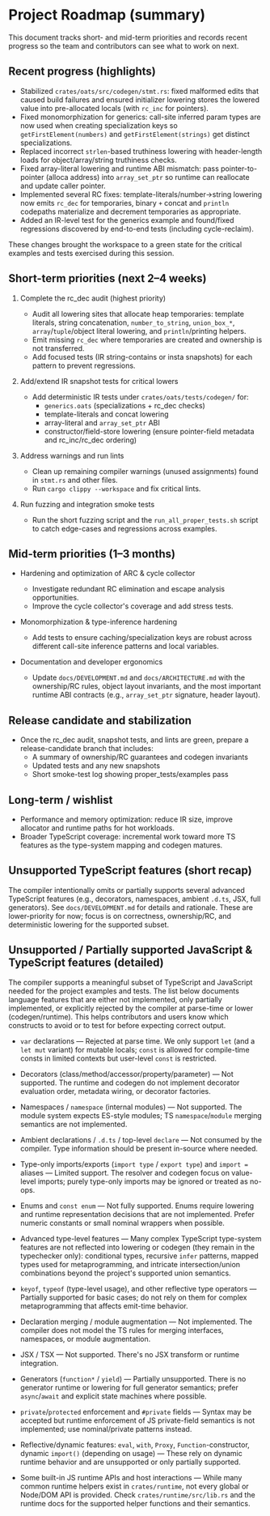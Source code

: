 # Project Roadmap (summary)

This document tracks short- and mid-term priorities and records recent progress
so the team and contributors can see what to work on next.

## Recent progress (highlights)

- Stabilized `crates/oats/src/codegen/stmt.rs`: fixed malformed edits that
  caused build failures and ensured initializer lowering stores the lowered
  value into pre-allocated locals (with `rc_inc` for pointers).
- Fixed monomorphization for generics: call-site inferred param types are now
  used when creating specialization keys so `getFirstElement(numbers)` and
  `getFirstElement(strings)` get distinct specializations.
- Replaced incorrect `strlen`-based truthiness lowering with header-length loads
  for object/array/string truthiness checks.
- Fixed array-literal lowering and runtime ABI mismatch: pass pointer-to-
  pointer (alloca address) into `array_set_ptr` so runtime can reallocate and
  update caller pointer.
- Implemented several RC fixes: template-literals/number->string lowering now
  emits `rc_dec` for temporaries, binary `+` concat and `println` codepaths
  materialize and decrement temporaries as appropriate.
- Added an IR-level test for the generics example and found/fixed regressions
  discovered by end-to-end tests (including cycle-reclaim).

These changes brought the workspace to a green state for the critical examples
and tests exercised during this session.

## Short-term priorities (next 2–4 weeks)

1. Complete the rc_dec audit (highest priority)
   - Audit all lowering sites that allocate heap temporaries: template literals,
     string concatenation, `number_to_string`, `union_box_*`,
     `array`/`tuple`/object literal lowering, and `println`/printing helpers.
   - Emit missing `rc_dec` where temporaries are created and ownership is not
     transferred.
   - Add focused tests (IR string-contains or insta snapshots) for each pattern
     to prevent regressions.

2. Add/extend IR snapshot tests for critical lowers
   - Add deterministic IR tests under `crates/oats/tests/codegen/` for:
     - `generics.oats` (specializations + rc_dec checks)
     - template-literals and concat lowering
     - array-literal and `array_set_ptr` ABI
     - constructor/field-store lowering (ensure pointer-field metadata and
       rc_inc/rc_dec ordering)

3. Address warnings and run lints
   - Clean up remaining compiler warnings (unused assignments) found in
     `stmt.rs` and other files.
   - Run `cargo clippy --workspace` and fix critical lints.

4. Run fuzzing and integration smoke tests
   - Run the short fuzzing script and the `run_all_proper_tests.sh` script to
     catch edge-cases and regressions across examples.

## Mid-term priorities (1–3 months)

- Hardening and optimization of ARC & cycle collector
  - Investigate redundant RC elimination and escape analysis opportunities.
  - Improve the cycle collector's coverage and add stress tests.

- Monomorphization & type-inference hardening
  - Add tests to ensure caching/specialization keys are robust across different
    call-site inference patterns and local variables.

- Documentation and developer ergonomics
  - Update `docs/DEVELOPMENT.md` and `docs/ARCHITECTURE.md` with the
    ownership/RC rules, object layout invariants, and the most important runtime
    ABI contracts (e.g., `array_set_ptr` signature, header layout).

## Release candidate and stabilization

- Once the rc_dec audit, snapshot tests, and lints are green, prepare a
  release-candidate branch that includes:
  - A summary of ownership/RC guarantees and codegen invariants
  - Updated tests and any new snapshots
  - Short smoke-test log showing proper_tests/examples pass

## Long-term / wishlist

- Performance and memory optimization: reduce IR size, improve allocator and
  runtime paths for hot workloads.
- Broader TypeScript coverage: incremental work toward more TS features as the
  type-system mapping and codegen matures.

## Unsupported TypeScript features (short recap)

The compiler intentionally omits or partially supports several advanced
TypeScript features (e.g., decorators, namespaces, ambient `.d.ts`, JSX, full
generators). See `docs/DEVELOPMENT.md` for details and rationale. These are
lower-priority for now; focus is on correctness, ownership/RC, and deterministic
lowering for the supported subset.

## Unsupported / Partially supported JavaScript & TypeScript features (detailed)

The compiler supports a meaningful subset of TypeScript and JavaScript needed
for the project examples and tests. The list below documents language features
that are either not implemented, only partially implemented, or explicitly
rejected by the compiler at parse-time or lower (codegen/runtime). This helps
contributors and users know which constructs to avoid or to test for before
expecting correct output.

- `var` declarations — Rejected at parse time. We only support `let` (and a
  `let mut` variant) for mutable locals; `const` is allowed for compile-time
  consts in limited contexts but user-level `const` is restricted.

- Decorators (class/method/accessor/property/parameter) — Not supported. The
  runtime and codegen do not implement decorator evaluation order, metadata
  wiring, or decorator factories.

- Namespaces / `namespace` (internal modules) — Not supported. The module system
  expects ES-style modules; TS `namespace`/`module` merging semantics are not
  implemented.

- Ambient declarations / `.d.ts` / top-level `declare` — Not consumed by the
  compiler. Type information should be present in-source where needed.

- Type-only imports/exports (`import type` / `export type`) and `import =`
  aliases — Limited support. The resolver and codegen focus on value-level
  imports; purely type-only imports may be ignored or treated as no-ops.

- Enums and `const enum` — Not fully supported. Enums require lowering and
  runtime representation decisions that are not implemented. Prefer numeric
  constants or small nominal wrappers when possible.

- Advanced type-level features — Many complex TypeScript type-system features
  are not reflected into lowering or codegen (they remain in the typechecker
  only): conditional types, recursive `infer` patterns, mapped types used for
  metaprogramming, and intricate intersection/union combinations beyond the
  project's supported union semantics.

- `keyof`, `typeof` (type-level usage), and other reflective type operators —
  Partially supported for basic cases; do not rely on them for complex
  metaprogramming that affects emit-time behavior.

- Declaration merging / module augmentation — Not implemented. The compiler does
  not model the TS rules for merging interfaces, namespaces, or module
  augmentation.

- JSX / TSX — Not supported. There's no JSX transform or runtime integration.

- Generators (`function*` / `yield`) — Partially unsupported. There is no
  generator runtime or lowering for full generator semantics; prefer
  `async`/`await` and explicit state machines where possible.

- `private`/`protected` enforcement and `#private` fields — Syntax may be
  accepted but runtime enforcement of JS private-field semantics is not
  implemented; use nominal/private patterns instead.

- Reflective/dynamic features: `eval`, `with`, `Proxy`, `Function`-constructor,
  dynamic `import()` (depending on usage) — These rely on dynamic runtime
  behavior and are unsupported or only partially supported.

- Some built-in JS runtime APIs and host interactions — While many common
  runtime helpers exist in `crates/runtime`, not every global or Node/DOM API is
  provided. Check `crates/runtime/src/lib.rs` and the runtime docs for the
  supported helper functions and their semantics.
